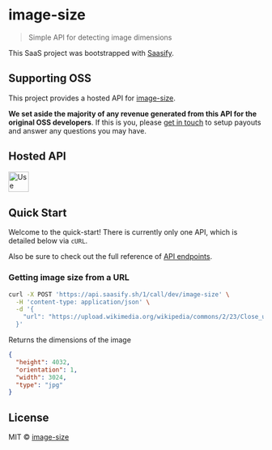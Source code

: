 # image-size

> Simple API for detecting image dimensions

This SaaS project was bootstrapped with [Saasify](https://saasify.sh).

## Supporting OSS

This project provides a hosted API for [image-size](https://github.com/image-size/image-size).

**We set aside the majority of any revenue generated from this API for the original OSS developers**. If this is you, please [get in touch](https://saasify.sh/#/support) to setup payouts and answer any questions you may have.

## Hosted API

<a href="https://image-size.saasify.sh">
  <img
    src="https://badges.saasify.sh"
    height="40"
    alt="Use Hosted API"
  />
</a>

## Quick Start

Welcome to the quick-start! There is currently only one API, which is detailed below via `cURL`.

Also be sure to check out the full reference of [API endpoints](https://image-size.saasify.sh/docs#tag/service).

### Getting image size from a URL

```sh
curl -X POST 'https://api.saasify.sh/1/call/dev/image-size' \
  -H 'content-type: application/json' \
  -d '{
    "url": "https://upload.wikimedia.org/wikipedia/commons/2/23/Close_up_of_a_black_domestic_cat.jpg"
  }'
```

Returns the dimensions of the image

```json
{
  "height": 4032,
  "orientation": 1,
  "width": 3024,
  "type": "jpg"
}
```

## License

MIT © [image-size](https://github.com/image-size)
